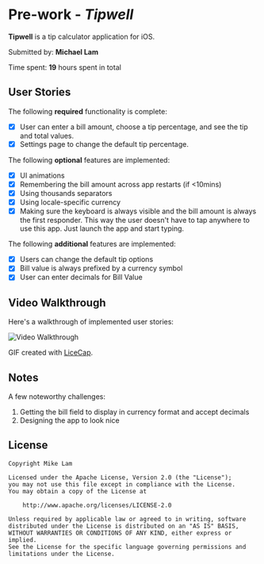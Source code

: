 # Pre-work - *Tipwell*

**Tipwell** is a tip calculator application for iOS.

Submitted by: **Michael Lam**

Time spent: **19** hours spent in total

## User Stories

The following **required** functionality is complete:

* [x] User can enter a bill amount, choose a tip percentage, and see the tip and total values.
* [x] Settings page to change the default tip percentage.

The following **optional** features are implemented:
* [x] UI animations
* [x] Remembering the bill amount across app restarts (if <10mins)
* [x] Using thousands separators
* [x] Using locale-specific currency
* [x] Making sure the keyboard is always visible and the bill amount is always the first responder. This way the user doesn't have to tap anywhere to use this app. Just launch the app and start typing.

The following **additional** features are implemented:

- [x] Users can change the default tip options
- [x] Bill value is always prefixed by a currency symbol
- [x] User can enter decimals for Bill Value

## Video Walkthrough 

Here's a walkthrough of implemented user stories:

<img src='http://i.imgur.com/96NbF6K.gif' title='Video Walkthrough' width='' alt='Video Walkthrough' />

GIF created with [LiceCap](http://www.cockos.com/licecap/).

## Notes

A few noteworthy challenges:
1) Getting the bill field to display in currency format and accept decimals
2) Designing the app to look nice

## License

    Copyright Mike Lam

    Licensed under the Apache License, Version 2.0 (the "License");
    you may not use this file except in compliance with the License.
    You may obtain a copy of the License at

        http://www.apache.org/licenses/LICENSE-2.0

    Unless required by applicable law or agreed to in writing, software
    distributed under the License is distributed on an "AS IS" BASIS,
    WITHOUT WARRANTIES OR CONDITIONS OF ANY KIND, either express or implied.
    See the License for the specific language governing permissions and
    limitations under the License.
